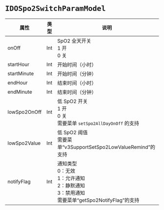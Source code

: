 # `IDOSpo2SwitchParamModel`

| 属性        | 类型    | 说明         |
| ----------- | ------- | ------------ |
| onOff | Int | SpO2 全天开关<br/>1 开<br/>0 关 |
| startHour | Int | 开始时间（小时） |
| startMinute | Int | 开始时间（分钟） |
| endHour | Int | 结束时间（小时） |
| endMinute | Int | 结束时间（分钟） |
| lowSpo2OnOff | Int | 低 SpO2 开关<br/>1 开<br/>0 关<br/>需要菜单 `setSpo2AllDayOnOff` 的支持 |
| lowSpo2Value | Int | 低 SpO2 阈值<br/>需要菜单“v3SupportSetSpo2LowValueRemind”的支持 |
| notifyFlag | Int | 通知类型<br/>0：无效<br/>1：允许通知<br/>2：静默通知<br/>3：禁用通知<br/>需要菜单“getSpo2NotifyFlag”的支持 |
